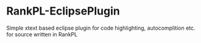 # RankPL-EclipsePlugin
Simple xtext based eclipse plugin for code highlighting, autocomplition etc. for source written in RankPL

